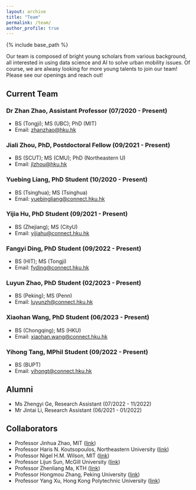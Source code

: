 ```yaml
---
layout: archive
title: "Team"
permalink: /team/
author_profile: true
---
```


{% include base_path %}

Our team is composed of bright young scholars from various background, all interested in using data science and AI to solve urban mobility issues. Of course, we are alwasy looking for more young talents to join our team! Please see our openings and reach out!

## Current Team

### Dr Zhan Zhao, Assistant Professor (07/2020 - Present)
* BS (Tongji); MS (UBC); PhD (MIT)
* Email: zhanzhao@hku.hk

### Jiali Zhou, PhD, Postdoctoral Fellow (09/2021 - Present)
* BS (SCUT); MS (CMU); PhD (Northeastern U)
* Email: jlzhou@hku.hk

### Yuebing Liang, PhD Student (10/2020 - Present)
* BS (Tsinghua); MS (Tsinghua)
* Email: yuebingliang@connect.hku.hk

### Yijia Hu, PhD Student (09/2021 - Present)
* BS (Zhejiang); MS (CityU)
* Email: yijiahu@connect.hku.hk

### Fangyi Ding, PhD Student (09/2022 - Present)
* BS (HIT); MS (Tongji)
* Email: fyding@connect.hku.hk

### Luyun Zhao, PhD Student (02/2023 - Present)
* BS (Peking); MS (Penn)
* Email: luyunzh@connect.hku.hk

### Xiaohan Wang, PhD Student (06/2023 - Present)
* BS (Chongqing); MS (HKU)
* Email: xiaohan.wang@connect.hku.hk

### Yihong Tang, MPhil Student (09/2022 - Present)
* BS (BUPT)
* Email: yihongt@connect.hku.hk


## Alumni
* Ms Zhengyi Ge, Research Assistant (07/2022 - 11/2022)
* Mr Jintai Li, Research Assistant (06/2021 - 01/2022)


## Collaborators
* Professor Jinhua Zhao, MIT ([link](https://dusp.mit.edu/faculty/jinhua-zhao))
* Professor Haris N. Koutsopoulos, Northeastern University ([link](https://coe.northeastern.edu/people/koutsopoulos-haris/))
* Professor Nigel H.M. Wilson, MIT ([link](https://cee.mit.edu/people_individual/nigel-wilson/))
* Professor Lijun Sun, McGill University ([link](https://www.mcgill.ca/civil/lijun-sun))
* Professor Zhenliang Ma, KTH ([link](https://www.kth.se/profile/zhema))
* Professor Hongmou Zhang, Peking University ([link](https://www.sg.pku.edu.cn/szdw/zzjs/csyqyglx1/1339592.htm))
* Professor Yang Xu, Hong Kong Polytechnic University ([link](https://yangxu-git.github.io/))
